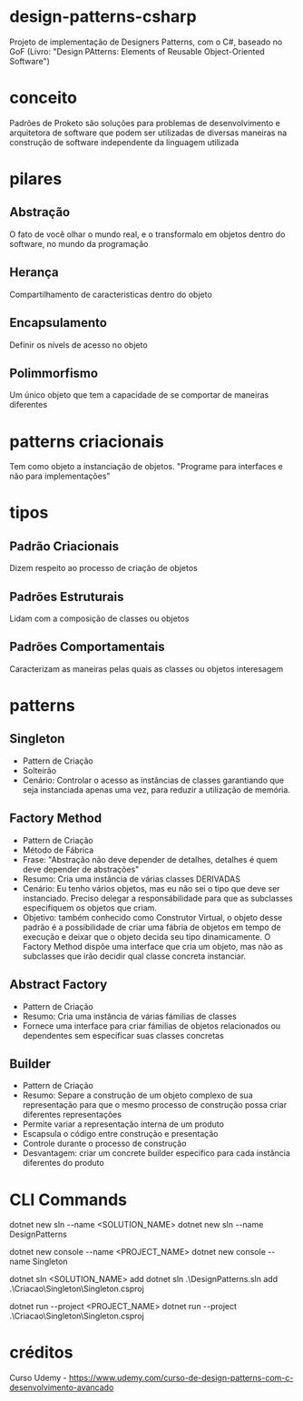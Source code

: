 # design-patterns-csharp
Projeto de implementação de Designers Patterns, com o C#, baseado no GoF (Livro: "Design PAtterns: Elements of Reusable Object-Oriented Software")

# conceito
Padrões de Proketo são soluções para problemas de desenvolvimento e arquitetora de software que podem ser utilizadas de diversas maneiras na construção de software independente da linguagem utilizada

# pilares
## Abstração
  O fato de você olhar o mundo real, e o transformalo em objetos dentro do software, no mundo da programação
## Herança
  Compartilhamento de caracteristicas dentro do objeto
## Encapsulamento
  Definir os nívels de acesso no objeto
## Polimmorfismo
  Um único objeto que tem a capacidade de se comportar de maneiras diferentes

# patterns criacionais
Tem como objeto a instanciação de objetos. "Programe para interfaces e não para implementações"

# tipos
## Padrão Criacionais
Dizem respeito ao processo de criação de objetos
## Padrões Estruturais
Lidam com a composição de classes ou objetos
## Padrões Comportamentais
Caracterizam as maneiras pelas quais as classes ou objetos interesagem 

# patterns
## Singleton
 - Pattern de Criação
 - Solteirão
 - Cenário: Controlar o acesso as instâncias de classes garantiando que seja instanciada apenas uma vez, para reduzir a utilização de memória.

 ## Factory Method
  - Pattern de Criação 
  - Método de Fábrica
  - Frase: "Abstração não deve depender de detalhes, detalhes é quem deve depender de abstrações"
  - Resumo: Cria uma instância de várias classes DERIVADAS
  - Cenário: Eu tenho vários objetos, mas eu não sei o tipo que deve ser instanciado. Preciso delegar a responsábilidade para que as subclasses especifiquem os objetos que criam.
  - Objetivo: também conhecido como Construtor Virtual, o objeto desse padrão é a possibilidade de criar uma fábria de objetos em tempo de execução e deixar que o objeto decida seu tipo dinamicamente. O Factory Method dispõe uma interface que cria um objeto, mas não as subclasses que irão decidir qual classe concreta instanciar.

## Abstract Factory
 - Pattern de Criação
 - Resumo: Cria uma instância de várias fámilias de classes 
 - Fornece uma interface para criar fámilias de objetos relacionados ou dependentes sem especificar suas classes concretas

## Builder
 - Pattern de Criação
 - Resumo: Separe a construção de um objeto complexo de sua representação para que o mesmo processo de construção possa criar diferentes representações
 - Permite variar a representação interna de um produto
 - Escapsula o código entre construção e presentação
 - Controle durante o processo de construção
 - Desvantagem: criar um concrete builder especifico para  cada instância diferentes do produto

# CLI Commands
dotnet new sln --name <SOLUTION_NAME>
dotnet new sln --name DesignPatterns

dotnet new console --name <PROJECT_NAME>
dotnet new console --name Singleton

dotnet sln <SOLUTION_NAME> add <PROJECT>
dotnet sln .\DesignPatterns.sln add .\Criacao\Singleton\Singleton.csproj

dotnet run --project <PROJECT_NAME>
dotnet run --project .\Criacao\Singleton\Singleton.csproj

# créditos
Curso Udemy - https://www.udemy.com/curso-de-design-patterns-com-c-desenvolvimento-avancado
